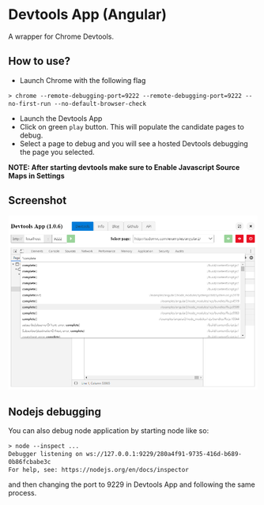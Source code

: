# Devtools App (Angular)

A wrapper for Chrome Devtools.

## How to use?

- Launch Chrome with the following flag

```
> chrome --remote-debugging-port=9222 --remote-debugging-port=9222 --no-first-run --no-default-browser-check
```

- Launch the Devtools App
- Click on green ```play``` button. This will populate the candidate pages to debug.
- Select a page to debug and you will see a hosted Devtools debugging the page you selected.

**NOTE: After starting devtools make sure to Enable Javascript Source Maps in Settings**

## Screenshot

![Devtools App (Angular) Screenshot](devtoolsappng.png)

## Nodejs debugging

You can also debug node application by starting node like so:

```
> node --inspect ...
Debugger listening on ws://127.0.0.1:9229/280a4f91-9735-416d-b689-0b86fcbabe3c
For help, see: https://nodejs.org/en/docs/inspector
```

and then changing the port to 9229 in Devtools App and following the same process.
